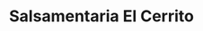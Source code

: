 ---
title: "Salsamentaria El Cerrito"
url: /medellin/salsamentaria-el-cerrito/
shop: supermercado
---